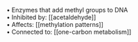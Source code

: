• Enzymes that add methyl groups to DNA  
• Inhibited by: [[acetaldehyde]]  
• Affects: [[methylation patterns]]  
• Connected to: [[one-carbon metabolism]]